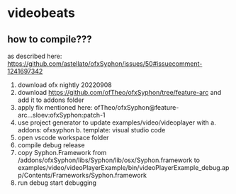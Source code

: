 # videobeats

## how to compile???

as described here: https://github.com/astellato/ofxSyphon/issues/50#issuecomment-1241697342

1. download ofx nightly 20220908
2. download https://github.com/ofTheo/ofxSyphon/tree/feature-arc and add it to addons folder
3. apply fix mentioned here: ofTheo/ofxSyphon@feature-arc...sloev:ofxSyphon:patch-1
4. use project generator to update examples/video/videoplayer with
    a. addons: ofxsyphon
    b. template: visual studio code
5. open vscode workspace folder
6. compile debug release
7. copy Syphon.Framework from /addons/ofxSyphon/libs/Syphon/lib/osx/Syphon.framework to examples/video/videoPlayerExample/bin/videoPlayerExample_debug.app/Contents/Frameworks/Syphon.framework
8. run debug start debugging